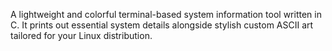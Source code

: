 A lightweight and colorful terminal-based system information tool written in C. It prints out essential system details alongside stylish custom ASCII art tailored for your Linux distribution.
